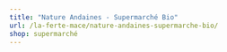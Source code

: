 ```yaml
---
title: "Nature Andaines - Supermarché Bio"
url: /la-ferte-mace/nature-andaines-supermarche-bio/
shop: supermarché
---
```

